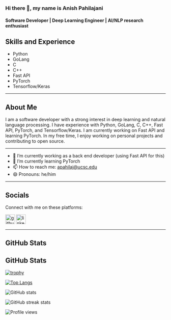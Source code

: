 ### Hi there 👋, my name is Anish Pahilajani
#### Software Developer | Deep Learning Engineer | AI/NLP research enthusiast

## Skills and Experience
* Python
* GoLang
* C
* C++
* Fast API
* PyTorch
* Tensorflow/Keras

---

## About Me
I am a software developer with a strong interest in deep learning and natural language processing. I have experience with Python, GoLang, C, C++, Fast API, PyTorch, and Tensorflow/Keras. I am currently working on Fast API and learning PyTorch. In my free time, I enjoy working on personal projects and contributing to open source.

---

- 🔭 I’m currently working as a back end developer (using Fast API for this)
- 🌱 I’m currently learning PyTorch 
- 📫 How to reach me: apahilaj@ucsc.edu 
- 😄 Pronouns: he/him 

---

## Socials

Connect with me on these platforms:


[<img src='https://img.shields.io/badge/GitHub-blue?style=for-the-badge&logo=github' alt='github' height='30'>](https://github.com/AnishPahilajani)  [<img src='https://img.shields.io/badge/LinkedIn-blue?style=for-the-badge&logo=linkedin' alt='linkedin' height='30'>](https://www.linkedin.com/in/anish-pahilajani-668735194/)

---

## GitHub Stats


## GitHub Stats
[![trophy](https://github-profile-trophy.vercel.app/?username=AnishPahilajani&theme=onedark)](https://github.com/ryo-ma/github-profile-trophy)

[![Top Langs](https://github-readme-stats.vercel.app/api/top-langs/?username=AnishPahilajani&bg_color=00000000&text_color=ffffff)](https://github.com/anuraghazra/github-readme-stats)

![GitHub stats](https://github-readme-stats.vercel.app/api?username=AnishPahilajani&count_private=true&show_icons=true&theme=blue-green&bg_color=00000000)   

![GitHub streak stats](https://github-readme-streak-stats.herokuapp.com/?user=AnishPahilajani&theme=dark&hide_border=true&stroke=00aaff)  

![Profile views](https://gpvc.arturio.dev/AnishPahilajani)

